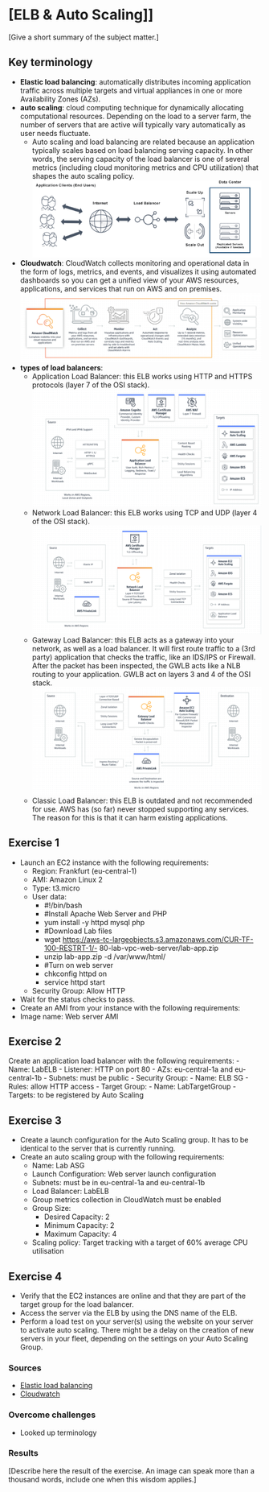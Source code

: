 # [ELB & Auto Scaling]]
[Give a short summary of the subject matter.]

## Key terminology
- **Elastic load balancing**: automatically distributes incoming application traffic across multiple targets and virtual appliances in one or more Availability Zones (AZs).
- **auto scaling**: cloud computing technique for dynamically allocating computational resources. Depending on the load to a server farm, the number of servers that are active will typically vary automatically as user needs fluctuate. 
  - Auto scaling and load balancing are related because an application typically scales based on load balancing serving capacity. In other words, the serving capacity of the load balancer is one of several metrics (including cloud monitoring metrics and CPU utilization) that shapes the auto scaling policy.
![](../../00_includes/AWS/AWS-11/basicAS.png)
- **Cloudwatch**: CloudWatch collects monitoring and operational data in the form of logs, metrics, and events, and visualizes it using automated dashboards so you can get a unified view of your AWS resources, applications, and services that run on AWS and on premises. ![](../../00_includes/AWS/AWS-11/cloudwatch.png)
- **types of load balancers**:
  - Application Load Balancer: this ELB works using HTTP and HTTPS protocols (layer 7 of the OSI stack). ![](../../00_includes/AWS/AWS-11/aappLB.png)
  - Network Load Balancer: this ELB works using TCP and UDP (layer 4 of the OSI stack). ![](../../00_includes/AWS/AWS-11/networkLB.png)
  - Gateway Load Balancer: this ELB acts as a gateway into your network, as well as a load balancer. It will first route traffic to a (3rd party) application that checks the traffic, like an IDS/IPS or Firewall. After the packet has been inspected, the GWLB acts like a NLB routing to your application. GWLB act on layers 3 and 4 of the OSI stack. ![](../../00_includes/AWS/AWS-11/gatewayLB.png)
  - Classic Load Balancer: this ELB is outdated and not recommended for use. AWS has (so far) never stopped supporting any services. The reason for this is that it can harm existing applications.


## Exercise 1
- Launch an EC2 instance with the following requirements:
    -   Region: Frankfurt (eu-central-1)
    -   AMI: Amazon Linux 2
    -   Type: t3.micro
    -   User data:
          -   #!/bin/bash
          -   #Install Apache Web Server and PHP
          -   yum install -y httpd mysql php
          -   #Download Lab files
          -   wget https://aws-tc-largeobjects.s3.amazonaws.com/CUR-TF-100-RESTRT-1/-     80-lab-vpc-web-server/lab-app.zip
          -   unzip lab-app.zip -d /var/www/html/
          -   #Turn on web server
          -   chkconfig httpd on
          -   service httpd start
    -   Security Group: Allow HTTP
-   Wait for the status checks to pass.
-   Create an AMI from your instance with the following requirements:
-   Image name: Web server AMI    

## Exercise 2
 Create an application load balancer with the following requirements:
    -  Name: LabELB
    -  Listener: HTTP on port 80
    -  AZs: eu-central-1a and eu-central-1b
    -  Subnets: must be public
    -  Security Group: 
       -  Name: ELB SG
       -  Rules: allow HTTP access
    -  Target Group:
       -  Name: LabTargetGroup
       -  Targets: to be registered by Auto Scaling
  
## Exercise 3
- Create a launch configuration for the Auto Scaling group. It has to be identical to the server that is currently running.
- Create an auto scaling group with the following requirements:
    - Name: Lab ASG
    - Launch Configuration: Web server launch configuration
    - Subnets: must be in eu-central-1a and eu-central-1b
    - Load Balancer: LabELB
    - Group metrics collection in CloudWatch must be enabled
    - Group Size:
      - Desired Capacity: 2
      - Minimum Capacity: 2
      - Maximum Capacity: 4
    - Scaling policy: Target tracking with a target of 60% average CPU utilisation


## Exercise 4
- Verify that the EC2 instances are online and that they are part of the target group for the load balancer.
 - Access the server via the ELB by using the DNS name of the ELB.
 - Perform a load test on your server(s) using the website on your server to activate auto scaling. There might be a delay on the creation of new servers in your fleet, depending on the settings on your Auto Scaling Group.

### Sources
- [Elastic load balancing](https://aws.amazon.com/elasticloadbalancing/)
- [Cloudwatch](https://aws.amazon.com/cloudwatch/)

### Overcome challenges
- Looked up terminology

### Results
[Describe here the result of the exercise. An image can speak more than a thousand words, include one when this wisdom applies.]

